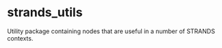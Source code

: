 strands_utils
=============

Utility package containing nodes that are useful in a number of STRANDS contexts.
